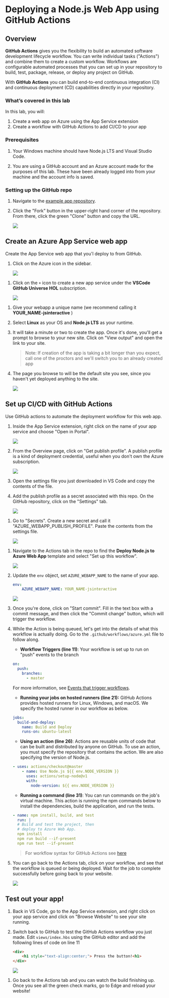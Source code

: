 # Deploying a Node.js Web App using GitHub Actions

## Overview

**GitHub Actions** gives you the flexibility to build an automated software development lifecycle workflow. You can write individual tasks ("Actions") and combine them to create a custom workflow. Workflows are configurable automated processes that you can set up in your repository to build, test, package, release, or deploy any project on GitHub.

With **GitHub Actions** you can build end-to-end continuous integration (CI) and continuous deployment (CD) capabilities directly in your repository.

### What’s covered in this lab

In this lab, you will:

1. Create a web app on Azure using the App Service extension
1. Create a workflow with GitHub Actions to add CI/CD to your app

### Prerequisites

1. Your Windows machine should have Node.js LTS and Visual Studio Code.

1. You are using a GitHub account and an Azure account made for the purposes of this lab. These have been already logged into from your machine and the account info is saved.

### Setting up the GitHub repo

1. Navigate to the [example app repository](https://github.com/fiveisprime/Useful-Website).

1. Click the "Fork" button in the upper-right hand corner of the repository. From there, click the green "Clone" button and copy the URL.

   ![](assets/images/fork-github.png)

## Create an Azure App Service web app

Create the App Service web app that you'l deploy to from GitHub.

1. Click on the Azure icon in the sidebar.

   ![](assets/images/azure-sidebar.png)

1) Click on the `+` icon to create a new app service under the **VSCode GitHub Universe HOL** subscription.

   ![](assets/images/create-app-service.png)

1. Give your webapp a unique name (we recommend calling it **YOUR_NAME-jsinteractive** )

1. Select **Linux** as your OS and **Node.js LTS** as your runtime.

1. It will take a minute or two to create the app. Once it's done, you'll get a prompt to browse to your new site. Click on "View output" and open the link to your site.

   > Note: If creation of the app is taking a bit longer than you expect, call one of the proctors and we'll switch you to an already created app

1. The page you browse to will be the default site you see, since you haven't yet deployed anything to the site.

   ![](assets/images/python-default-site.png)

## Set up CI/CD with GitHub Actions

Use GitHub actions to automate the deployment workflow for this web app.

1. Inside the App Service extension, right click on the name of your app service and choose "Open in Portal".

   ![](assets/images/open-in-portal.png)

1. From the Overview page, click on "Get publish profile". A publish profile is a kind of deployment credential, useful when you don't own the Azure subscription.

   ![](assets/images/get-publish-profile.png)

1. Open the settings file you just downloaded in VS Code and copy the contents of the file.

1. Add the publish profile as a secret associated with this repo. On the GitHub repository, click on the "Settings" tab.

   ![](assets/images/github-settings.png)

1) Go to "Secrets". Create a new secret and call it "AZURE_WEBAPP_PUBLISH_PROFILE". Paste the contents from the settings file.

   ![](assets/images/create-secret.png)

1. Navigate to the Actions tab in the repo to find the **Deploy Node.js to Azure Web App** template and select "Set up this workflow".

   ![](assets/images/new-action.png)

1. Update the `env` object, set `AZURE_WEBAPP_NAME` to the name of your app.


    ```yml
    env:
        AZURE_WEBAPP_NAME: YOUR_NAME-jsinteractive
    ```

    ![](assets/images/add-yaml-file.png)

1. Once you're done, click on "Start commit". Fill in the text box with a commit message, and then click the "Commit change" button, which will trigger the workflow.

1. While the Action is being queued, let's get into the details of what this workflow is actually doing. Go to the `.github/workflows/azure.yml` file to follow along.

   - **Workflow Triggers (line 11)**: Your workflow is set up to run on "push" events to the branch

   ```yaml
   on:
     push:
       branches:
         - master
   ```

   For more information, see [Events that trigger workflows](https://help.github.com/articles/events-that-trigger-workflows).

   - **Running your jobs on hosted runners (line 21):** GitHub Actions provides hosted runners for Linux, Windows, and macOS. We specify the hosted runner in our workflow as below.

   ```yaml
   jobs:
     build-and-deploy:
       name: Build and Deploy
       runs-on: ubuntu-latest
   ```

   - **Using an action (line 26)**: Actions are reusable units of code that can be built and distributed by anyone on GitHub. To use an action, you must specify the repository that contains the action. We are also specifying the version of Node.js.

   ```yaml
   - uses: actions/checkout@master
       - name: Use Node.js ${{ env.NODE_VERSION }}
         uses: actions/setup-node@v1
         with:
           node-version: ${{ env.NODE_VERSION }}
   ```

   - **Running a command (line 31)**: You can run commands on the job's virtual machine. This action is running the npm commands below to install the dependencies, build the application, and run the tests.

    ```yaml
    - name: npm install, build, and test
      run: |
      # Build and test the project, then
      # deploy to Azure Web App.
      npm install
      npm run build --if-present
      npm run test --if-present
    ```

   > For workflow syntax for GitHub Actions see [here](https://help.github.com/en/github/automating-your-workflow-with-github-actions/workflow-syntax-for-github-actions)

1. You can go back to the Actions tab, click on your workflow, and see that the workflow is queued or being deployed. Wait for the job to complete successfully before going back to your website.

   ![](assets/images/workflow-complete.png)

## Test out your app!

1. Back in VS Code, go to the App Service extension, and right click on your app service and click on "Browse Website" to see your site running.

1. Switch back to GitHub to test the GitHub Actions workflow you just made. Edit `views/index.hbs` using the GitHub editor and add the following lines of code on line 11

   ```html
   <div>
       <h1 style="text-align:center;"> Press the button!<h1>
   </div>
   ```

   ![](assets/images/add-html-code.png)

1) Go back to the Actions tab and you can watch the build finishing up. Once you see all the green check marks, go to Edge and reload your website!
